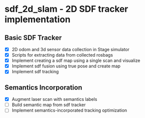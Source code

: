 # sdf_2d_slam - 2D SDF tracker implementation

## Basic SDF Tracker
- [x] 2D odom and 3d sensor data collection in Stage simulator
- [x] Scripts for extracting data from collected rosbags
- [x] Implement creating a sdf map using a single scan and visualize
- [x] Implement sdf fusion using true pose and create map
- [x] Implement sdf tracking

## Semantics Incorporation
- [x] Augment laser scan with semantics labels
- [ ] Build semantic map from sdf tracker
- [ ] Implement semantics-incorporated tracking optimization
